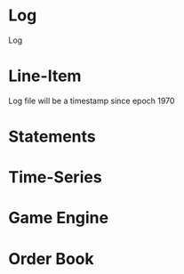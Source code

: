 # Log
Log

# Line-Item

Log file will be a timestamp since epoch 1970

# Statements

# Time-Series

# Game Engine

# Order Book
